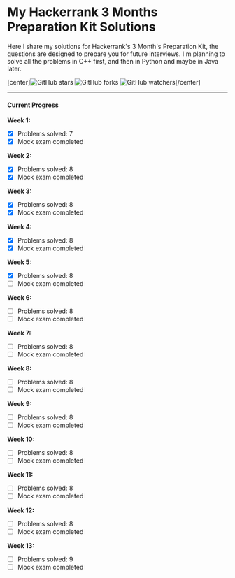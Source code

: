 # My Hackerrank 3 Months Preparation Kit Solutions</br>

Here I share my solutions for Hackerrank's 3 Month's Preparation Kit, the questions are designed to prepare you for future interviews. I'm planning to solve all the problems in C++ first, and then in Python and maybe in Java later.

[center]![GitHub stars](https://img.shields.io/github/stars/Dolyetyus/My-Hackerrank-3-Months-Preparation-Solutions?style=social) ![GitHub forks](https://img.shields.io/github/forks/Dolyetyus/My-Hackerrank-3-Months-Preparation-Solutions?style=social) ![GitHub watchers](https://img.shields.io/github/watchers/Dolyetyus/My-Hackerrank-3-Months-Preparation-Solutions?style=social)[/center]

------

#### Current Progress</br>

**Week 1:**
- [x] Problems solved: 7
- [x] Mock exam completed

**Week 2:**
- [x] Problems solved: 8
- [x] Mock exam completed
      
**Week 3:**
- [x] Problems solved: 8
- [x] Mock exam completed

**Week 4:**
- [x] Problems solved: 8
- [x] Mock exam completed

**Week 5:**
- [x] Problems solved: 8
- [ ] Mock exam completed

**Week 6:**
- [ ] Problems solved: 8
- [ ] Mock exam completed

**Week 7:**
- [ ] Problems solved: 8
- [ ] Mock exam completed

**Week 8:**
- [ ] Problems solved: 8
- [ ] Mock exam completed

**Week 9:**
- [ ] Problems solved: 8
- [ ] Mock exam completed

**Week 10:**
- [ ] Problems solved: 8
- [ ] Mock exam completed

**Week 11:**
- [ ] Problems solved: 8
- [ ] Mock exam completed

**Week 12:**
- [ ] Problems solved: 8
- [ ] Mock exam completed

**Week 13:**
- [ ] Problems solved: 9
- [ ] Mock exam completed
